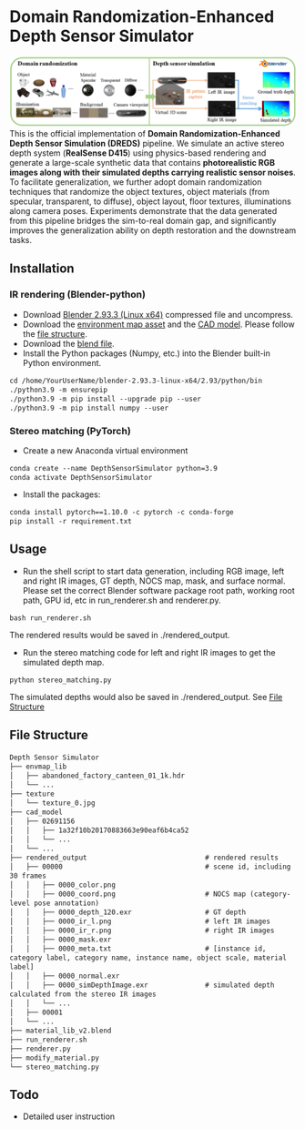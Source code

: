 # Domain Randomization-Enhanced Depth Sensor Simulator 
![teaser](teaser_dreds.png)
This is the official implementation of **Domain Randomization-Enhanced Depth Sensor Simulation (DREDS)** pipeline. We simulate an active stereo depth system (**RealSense D415**) using physics-based rendering and generate a large-scale synthetic data that contains **photorealistic RGB images along with their simulated depths carrying realistic sensor noises**. To facilitate generalization, we further adopt domain randomization techniques that randomize the object textures, object materials (from specular, transparent, to diffuse), object layout, floor textures, illuminations along camera poses. Experiments demonstrate that the data generated from this pipeline bridges the sim-to-real domain gap, and significantly improves the generalization ability on depth restoration and the downstream tasks.

## Installation
### IR rendering (Blender-python)
- Download [Blender 2.93.3 (Linux x64)](https://download.blender.org/release/Blender2.93/blender-2.93.3-linux-x64.tar.xz) compressed file and uncompress.
- Download the [environment map asset](https://mirrors.pku.edu.cn/dl-release/DREDS_ECCV2022/simulator/envmap_lib.tar.gz) and the [CAD model](https://mirrors.pku.edu.cn/dl-release/DREDS_ECCV2022/data/cad_model/). Please follow the [file structure](https://github.com/PKU-EPIC/DREDS/tree/main/DepthSensorSimulator#file-structure).
- Download the [blend file](https://mirrors.pku.edu.cn/dl-release/DREDS_ECCV2022/simulator/material_lib_v2.blend).
- Install the Python packages (Numpy, etc.) into the Blender built-in Python environment. 
```
cd /home/YourUserName/blender-2.93.3-linux-x64/2.93/python/bin
./python3.9 -m ensurepip
./python3.9 -m pip install --upgrade pip --user
./python3.9 -m pip install numpy --user
```

### Stereo matching (PyTorch)
- Create a new Anaconda virtual environment
```
conda create --name DepthSensorSimulator python=3.9
conda activate DepthSensorSimulator
```
- Install the packages: 
```
conda install pytorch==1.10.0 -c pytorch -c conda-forge
pip install -r requirement.txt
```

## Usage
- Run the shell script to start data generation, including RGB image, left and right IR images, GT depth, NOCS map, mask, and surface normal. Please set the correct Blender software package root path, working root path, GPU id, etc in run_renderer.sh and renderer.py.
```
bash run_renderer.sh
```
The rendered results would be saved in ./rendered_output.
- Run the stereo matching code for left and right IR images to get the simulated depth map.
``` 
python stereo_matching.py
```
The simulated depths would also be saved in ./rendered_output. See [File Structure](https://github.com/PKU-EPIC/DREDS/tree/main/DepthSensorSimulator#file-structure)

## File Structure
```
Depth Sensor Simulator
├── envmap_lib                                
│   ├── abandoned_factory_canteen_01_1k.hdr
│   └── ...
├── texture
│   └── texture_0.jpg
├── cad_model
│   ├── 02691156
│   │   ├── 1a32f10b20170883663e90eaf6b4ca52
│   │   └── ...
│   └── ...
├── rendered_output                             # rendered results
│   ├── 00000                                   # scene id, including 30 frames
│   │   ├── 0000_color.png
│   │   ├── 0000_coord.png                      # NOCS map (category-level pose annotation)
│   │   ├── 0000_depth_120.exr                  # GT depth
│   │   ├── 0000_ir_l.png                       # left IR images
│   │   ├── 0000_ir_r.png                       # right IR images
│   │   ├── 0000_mask.exr                       
│   │   ├── 0000_meta.txt                       # [instance id, category label, category name, instance name, object scale, material label]
│   │   ├── 0000_normal.exr                    
│   │   ├── 0000_simDepthImage.exr              # simulated depth calculated from the stereo IR images
│   │   └── ...
│   ├── 00001
│   └── ...
├── material_lib_v2.blend
├── run_renderer.sh
├── renderer.py
├── modify_material.py
└── stereo_matching.py
```

## Todo
- Detailed user instruction